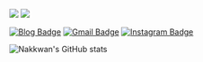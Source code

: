 <p>
  <a href="https://nakkwan.github.io/" target="_blank"><img src="https://img.shields.io/badge/Nakkwan Blog-83B81A?style=flat&logo=Bloglovin&logoColor=000000"/></a>
  <a href="mailto:cvvc1997@gmail.com" target="_blank"><img src="https://img.shields.io/badge/iscowkite@gmail.com-EA4335?style=flat&logo=Gmail&logoColor=white"/></a>
</p>

  
  [![Blog Badge](https://img.shields.io/badge/Gmail-d14836?style=flat-square&logo=Gmail&logoColor=white&link=mailto:joonhoo0123@gmail.com)](mailto:cvvc1997@gmail.com)
  [![Gmail Badge](https://img.shields.io/badge/Gmail-d14836?style=flat-square&logo=Gmail&logoColor=white&link=mailto:joonhoo0123@gmail.com)](mailto:cvvc1997@gmail.com)
  [![Instagram Badge](https://img.shields.io/badge/-Instagram-dd2a7b?style=flat-square&logo=instagram&logoColor=white&link=https://www.instagram.com/nak_panh/)](https://www.instagram.com/nak_panh/)
  
  ![Nakkwan's GitHub stats](https://github-readme-stats.vercel.app/api?username=Nakkwan&show_icons=true&theme=gruvbox)
  
